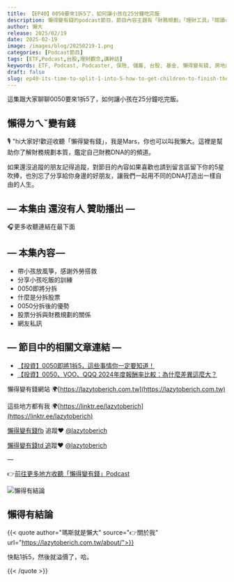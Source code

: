 ```yaml
---
title: 【EP40】0050要來1拆5了，如何讓小孩在25分鐘吃完飯
description: 懶得變有錢的podcast節目，節目內容主題有「財務規劃」「理財工具」「閱讀心得」「職涯與生活」，內容涵蓋了你與金錢會產生的所有關係。如果想要讓自己對「財務規劃」的本質有更進一步的認識，歡迎訂閱、追蹤、分享並歡迎進一步提出你的想法，讓更多人一起財務有規劃、快樂有方法。
author: 懶大
release: 2025/02/19
date: 2025-02-19
image: /images/blog/20250219-1.png
categories: [Podcast節目]
tags: [ETF,Podcast,台股,理財觀念,講幹話]
keywords: ETF, Podcast, Podcaster, 保險, 儲蓄, 台股, 基金, 懶得變有錢, 房地產, 投資, 投資理財, 支出, 收入, 月配息, 理財, 理財規劃, 瑪斯理財兩三事, 稅務, 總體經濟, 美股, 職涯心得, 股利收入, 複委託, 記帳, 讀書心得, 財務規劃, 財商, 貸款, 資產配置, 退休規劃, 開源節流
draft: false
slug: ep40-its-time-to-split-1-into-5-how-to-get-children-to-finish-their-meal-in-25-minutes
---
```


這集跟大家聊聊0050要來1拆5了，如何讓小孩在25分鐘吃完飯。

## 懶得ㄉㄟˇ變有錢

🎙️ "hi大家好!歡迎收聽「懶得變有錢」，我是Mars，你也可以叫我懶大。這裡是幫助你了解財務規劃本質，鑑定自己財務DNA的的頻道。

如果還沒追蹤的朋友記得追蹤，對節目的內容如果喜歡也請到留言區留下你的5星吹捧，也別忘了分享給你身邊的好朋友，讓我們一起用不同的DNA打造出一樣自由的人生。

## — 本集由 **還沒有人** 贊助播出 —

🎧更多收聽連結在最下面

## — 本集內容 —

- 帶小孩放風箏，感謝外勞搭救
- 分享小孩吃飯的訓練
- 0050即將分拆
- 什麼是分拆股票
- 0050分拆後的優勢
- 股票分拆與財務規劃的關係
- 網友私訊

## — 節目中的相關文章連結 —

- [【投資】0050即將1拆5，這些事情你一定要知道！](https://lazytoberich.com.tw/blog/investment-0050-is-about-to-split-1-into-5-these-are-the-things-you-must-know/)
- [【投資】0050、VOO、QQQ 2024年度報酬率比較：為什麼差異這麼大？](https://lazytoberich.com.tw/blog/investment-comparison-of-the-2024-annual-returns-of-0050-voo-and-qqq-why-is-there-such-a-big-difference/)

懶得變有錢網站 🌍[https://lazytoberich.com.tw](https://lazytoberich.com.tw)

這些地方都有我 🌍[https://linktr.ee/lazytoberich](https://linktr.ee/lazytoberich)

[懶得變有錢fb](https://www.facebook.com/lazytoberich) 追蹤❤️ [@lazytoberich](https://www.facebook.com/lazytoberich)

[懶得變有錢td 追](https://www.threads.net/@lazytoberich)蹤❤️ [@lazytoberich](https://www.threads.net/@lazytoberich)

—

👉[前往更多地方收聽「懶得變有錢」Podcast](https://solink.soundon.fm/lazytoberich)

![懶得有結論](/images/blog/lazytobeconclude.svg)

## 懶得有結論

{{< quote author="瑪斯就是懶大" source="👉關於我" url="https://lazytoberich.com.tw/about/">}}

快點1拆5，然後就溢價了，哈。

{{< /quote >}}
